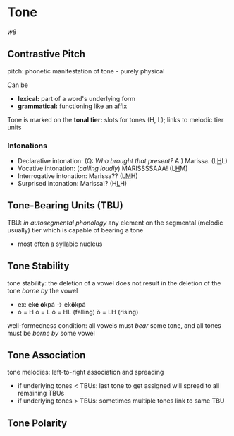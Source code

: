 # Tone

*w8*

## Contrastive Pitch

pitch: phonetic manifestation of tone - purely physical

Can be

- **lexical:** part of a word's underlying form
- **grammatical:** functioning like an affix

Tone is marked on the **tonal tier:** slots for tones (H, L); links to melodic tier units

### Intonations

- Declarative intonation: (Q: *Who brought that present?* A:) Marissa. (L<u>H</u>L)
- Vocative intonation: (*calling loudly*) MARISSSSAAA! (L<u>H</u>M)
- Interrogative intonation: Marissa?? (L<u>M</u>H)
- Surprised intonation: Marissa!? (H<u>L</u>H)

## Tone-Bearing Units (TBU)

TBU: *in autosegmental phonology* any element on the segmental (melodic usually) tier which is capable of bearing a tone

- most often a syllabic nucleus

## Tone Stability

tone stability: the deletion of a vowel does not result in the deletion of the tone *borne by* the vowel

- ex: èk**é ò**kpá → èk**ô**kpá
- ó = H	ò = L	ô = HL (falling)	ǒ = LH (rising)

well-formedness condition: all vowels must *bear* some tone, and all tones must be *borne by* some vowel

## Tone Association

tone melodies: left-to-right association and spreading

- if underlying tones < TBUs: last tone to get assigned will spread to all remaining TBUs
- if underlying tones > TBUs: sometimes multiple tones link to same TBU

## Tone Polarity

